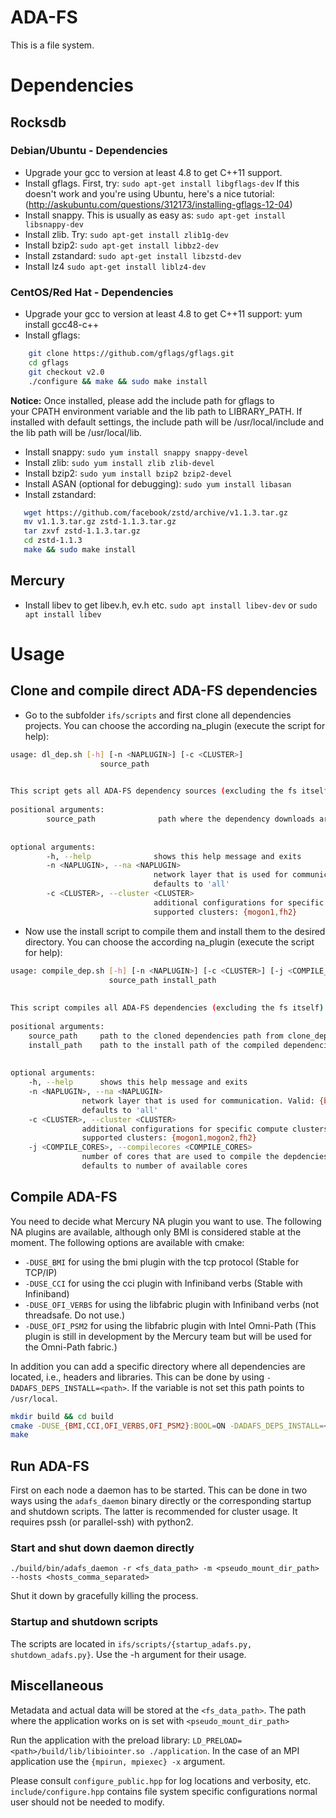 # ADA-FS
This is a file system.

# Dependencies

## Rocksdb

### Debian/Ubuntu - Dependencies

- Upgrade your gcc to version at least 4.8 to get C++11 support.
- Install gflags. First, try: `sudo apt-get install libgflags-dev` If this doesn't work and you're using Ubuntu, here's
a nice tutorial: (http://askubuntu.com/questions/312173/installing-gflags-12-04)
- Install snappy. This is usually as easy as: `sudo apt-get install libsnappy-dev`
- Install zlib. Try: `sudo apt-get install zlib1g-dev`
- Install bzip2: `sudo apt-get install libbz2-dev`
- Install zstandard: `sudo apt-get install libzstd-dev`
- Install lz4 `sudo apt-get install liblz4-dev`

### CentOS/Red Hat - Dependencies
- Upgrade your gcc to version at least 4.8 to get C++11 support: yum install gcc48-c++
- Install gflags:

```bash
    git clone https://github.com/gflags/gflags.git
    cd gflags
    git checkout v2.0
    ./configure && make && sudo make install
```
__Notice:__ Once installed, please add the include path for gflags to your CPATH environment variable and the lib path
to LIBRARY_PATH. If installed with default settings, the include path will be /usr/local/include and the lib path will
be /usr/local/lib.
- Install snappy:
    `sudo yum install snappy snappy-devel`
- Install zlib:
    `sudo yum install zlib zlib-devel`
- Install bzip2:
    `sudo yum install bzip2 bzip2-devel`
- Install ASAN (optional for debugging):
    `sudo yum install libasan`
- Install zstandard:

```bash
   wget https://github.com/facebook/zstd/archive/v1.1.3.tar.gz
   mv v1.1.3.tar.gz zstd-1.1.3.tar.gz
   tar zxvf zstd-1.1.3.tar.gz
   cd zstd-1.1.3
   make && sudo make install
```

## Mercury

- Install libev to get libev.h, ev.h etc.
`sudo apt install libev-dev` or `sudo apt install libev`

# Usage

## Clone and compile direct ADA-FS dependencies

- Go to the subfolder `ifs/scripts` and first clone all dependencies projects. You can choose the according na_plugin
(execute the script for help):

```bash
usage: dl_dep.sh [-h] [-n <NAPLUGIN>] [-c <CLUSTER>]
                    source_path
 	

This script gets all ADA-FS dependency sources (excluding the fs itself)
 
positional arguments:
        source_path              path where the dependency downloads are put
 
 
optional arguments:
        -h, --help              shows this help message and exits
        -n <NAPLUGIN>, --na <NAPLUGIN>
                                network layer that is used for communication. Valid: {bmi,cci,ofi,all}
                                defaults to 'all'
        -c <CLUSTER>, --cluster <CLUSTER>
                                additional configurations for specific compute clusters
                                supported clusters: {mogon1,fh2}
```
- Now use the install script to compile them and install them to the desired directory. You can choose the according
na_plugin (execute the script for help):

```bash
usage: compile_dep.sh [-h] [-n <NAPLUGIN>] [-c <CLUSTER>] [-j <COMPILE_CORES>]
                      source_path install_path
	
 
This script compiles all ADA-FS dependencies (excluding the fs itself)
 
positional arguments:
    source_path 	path to the cloned dependencies path from clone_dep.sh
    install_path    path to the install path of the compiled dependencies
 
 
optional arguments:
    -h, --help      shows this help message and exits
    -n <NAPLUGIN>, --na <NAPLUGIN>
                network layer that is used for communication. Valid: {bmi,cci,ofi,all}
                defaults to 'all'
    -c <CLUSTER>, --cluster <CLUSTER>
                additional configurations for specific compute clusters
                supported clusters: {mogon1,mogon2,fh2}
    -j <COMPILE_CORES>, --compilecores <COMPILE_CORES>
                number of cores that are used to compile the depdencies
                defaults to number of available cores
```

## Compile ADA-FS
You need to decide what Mercury NA plugin you want to use. The following NA plugins are available, although only BMI is
considered stable at the moment.
The following options are available with cmake:
- `-DUSE_BMI` for using the bmi plugin with the tcp protocol (Stable for TCP/IP)
- `-DUSE_CCI` for using the cci plugin with Infiniband verbs (Stable with Infiniband)
- `-DUSE_OFI_VERBS` for using the libfabric plugin with Infiniband verbs (not threadsafe. Do not use.)
- `-DUSE_OFI_PSM2` for using the libfabric plugin with Intel Omni-Path (This plugin is still in development by the
Mercury team but will be used for the Omni-Path fabric.)

In addition you can add a specific directory where all dependencies are located, i.e., headers and libraries. This can
be done by using `-DADAFS_DEPS_INSTALL=<path>`. If the variable is not set this path points to `/usr/local`.
```bash
mkdir build && cd build
cmake -DUSE_{BMI,CCI,OFI_VERBS,OFI_PSM2}:BOOL=ON -DADAFS_DEPS_INSTALL=<path> -DCMAKE_BUILD_TYPE={Release, Debug}} ..
make
```

## Run ADA-FS

First on each node a daemon has to be started. This can be done in two ways using the `adafs_daemon` binary directly or
the corresponding startup and shutdown scripts. The latter is recommended for cluster usage. It requires pssh (or
parallel-ssh) with python2.

### Start and shut down daemon directly

`./build/bin/adafs_daemon -r <fs_data_path> -m <pseudo_mount_dir_path> --hosts <hosts_comma_separated>`
 
Shut it down by gracefully killing the process.
 
### Startup and shutdown scripts

The scripts are located in `ifs/scripts/{startup_adafs.py, shutdown_adafs.py}`. Use the -h argument for their usage.

## Miscellaneous

Metadata and actual data will be stored at the `<fs_data_path>`. The path where the application works on is set with
`<pseudo_mount_dir_path>`
 
Run the application with the preload library: `LD_PRELOAD=<path>/build/lib/libiointer.so ./application`. In the case of
an MPI application use the `{mpirun, mpiexec} -x` argument.
 
Please consult `configure_public.hpp` for log locations and verbosity, etc. `include/configure.hpp` contains file system
specific configurations normal user should not be needed to modify.

